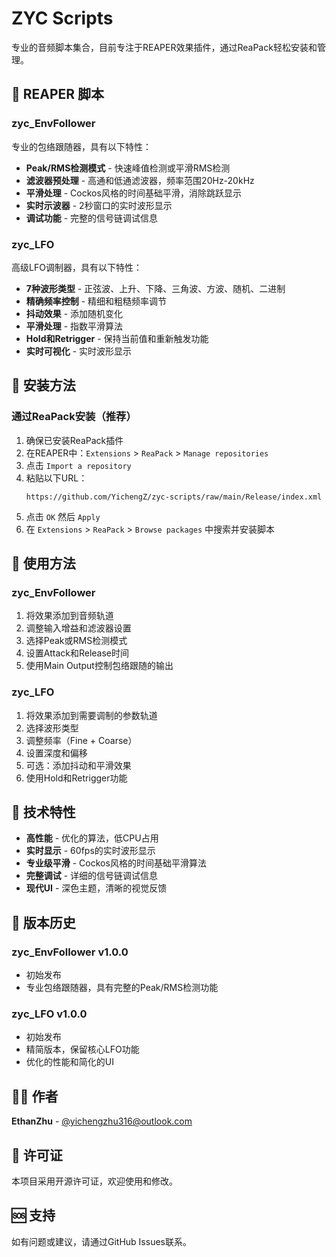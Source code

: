 # ZYC Scripts

专业的音频脚本集合，目前专注于REAPER效果插件，通过ReaPack轻松安装和管理。

## 🎵 REAPER 脚本

### zyc_EnvFollower
专业的包络跟随器，具有以下特性：
- **Peak/RMS检测模式** - 快速峰值检测或平滑RMS检测
- **滤波器预处理** - 高通和低通滤波器，频率范围20Hz-20kHz
- **平滑处理** - Cockos风格的时间基础平滑，消除跳跃显示
- **实时示波器** - 2秒窗口的实时波形显示
- **调试功能** - 完整的信号链调试信息

### zyc_LFO
高级LFO调制器，具有以下特性：
- **7种波形类型** - 正弦波、上升、下降、三角波、方波、随机、二进制
- **精确频率控制** - 精细和粗糙频率调节
- **抖动效果** - 添加随机变化
- **平滑处理** - 指数平滑算法
- **Hold和Retrigger** - 保持当前值和重新触发功能
- **实时可视化** - 实时波形显示

## 🚀 安装方法

### 通过ReaPack安装（推荐）

1. 确保已安装ReaPack插件
2. 在REAPER中：`Extensions` > `ReaPack` > `Manage repositories`
3. 点击 `Import a repository`
4. 粘贴以下URL：
   ```
   https://github.com/YichengZ/zyc-scripts/raw/main/Release/index.xml
   ```
5. 点击 `OK` 然后 `Apply`
6. 在 `Extensions` > `ReaPack` > `Browse packages` 中搜索并安装脚本

## 📖 使用方法

### zyc_EnvFollower
1. 将效果添加到音频轨道
2. 调整输入增益和滤波器设置
3. 选择Peak或RMS检测模式
4. 设置Attack和Release时间
5. 使用Main Output控制包络跟随的输出

### zyc_LFO
1. 将效果添加到需要调制的参数轨道
2. 选择波形类型
3. 调整频率（Fine + Coarse）
4. 设置深度和偏移
5. 可选：添加抖动和平滑效果
6. 使用Hold和Retrigger功能

## 🔧 技术特性

- **高性能** - 优化的算法，低CPU占用
- **实时显示** - 60fps的实时波形显示
- **专业级平滑** - Cockos风格的时间基础平滑算法
- **完整调试** - 详细的信号链调试信息
- **现代UI** - 深色主题，清晰的视觉反馈

## 📝 版本历史

### zyc_EnvFollower v1.0.0
- 初始发布
- 专业包络跟随器，具有完整的Peak/RMS检测功能

### zyc_LFO v1.0.0
- 初始发布
- 精简版本，保留核心LFO功能
- 优化的性能和简化的UI

## 👨‍💻 作者

**EthanZhu** - [@yichengzhu316@outlook.com](mailto:yichengzhu316@outlook.com)

## 📄 许可证

本项目采用开源许可证，欢迎使用和修改。

## 🆘 支持

如有问题或建议，请通过GitHub Issues联系。